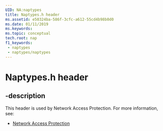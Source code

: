 ```yaml
---
UID: NA:naptypes
title: Naptypes.h header
ms.assetid: e50324ba-586f-3cfc-a612-55cd4b98b0d0
ms.date: 01/11/2019
ms.keywords: 
ms.topic: conceptual
tech.root: nap
f1_keywords:
 - naptypes
 - naptypes/naptypes
---
```


# Naptypes.h header


## -description

This header is used by Network Access Protection. For more information, see:

- [Network Access Protection](../_nap/index.md)

